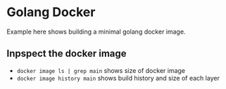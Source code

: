 # Golang Docker

Example here shows building a minimal golang docker image.

## Inpspect the docker image

- `docker image ls | grep main` shows size of docker image
- `docker image history main` shows build history and size of each layer
